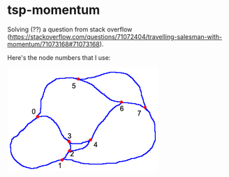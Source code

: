 # tsp-momentum
Solving (??) a question from stack overflow (https://stackoverflow.com/questions/71072404/travelling-salesman-with-momentum/71073168#71073168).

Here's the node numbers that I use:

![numbering](numbers.png)

